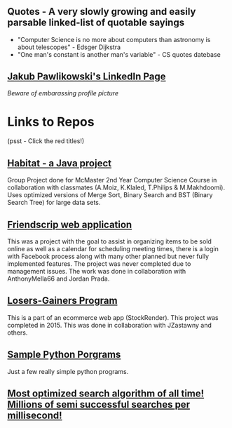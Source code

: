 # 

## Quotes - A very slowly growing and easily parsable linked-list of quotable sayings
- "Computer Science is no more about computers than astronomy is about telescopes" - Edsger Dijkstra
- "One man's constant is another man's variable" - CS quotes datebase

## [Jakub Pawlikowski's LinkedIn Page](https://www.linkedin.com/in/jakub-pawlikowski-592269118/ "JPawlikowski LinkedIn")
*Beware of embarassing profile picture*
  
 
# Links to Repos 
(psst - Click the red titles!)
## [Habitat - a Java project](https://github.com/JPawlikowski/Habitat-Project "Habitat")
Group Project done for McMaster 2nd Year Computer Science Course in collaboration with classmates (A.Moiz, K.Klaled, T.Philips & M.Makhdoomi). Uses optimized versions of Merge Sort, Binary Search and BST (Binary Search Tree) for large data sets.
## [Friendscrip web application](https://github.com/JPawlikowski/FriendScrip "Friendscrip web application")
This was a project with the goal to assist in organizing items to be sold online as well as a calendar for scheduling meeting times, there is a login with Facebook process along with many other planned but never fully implemented features. The project was never completed due to management issues. The work was done in collaboration with AnthonyMella66 and Jordan Prada.
## [Losers-Gainers Program](https://github.com/JPawlikowski/LoserGainersProgram "Losers-Gainers Program")
This is a part of an ecommerce web app (StockRender). This project was completed in 2015. This was done in collaboration with JZastawny and others.
## [Sample Python Porgrams](https://github.com/JPawlikowski/Sample-Programs "Sample Python Programs")
Just a few really simple python programs.
## [Most optimized search algorithm of all time! Millions of semi successful searches per millisecond!](https://google.com "Most optimized search algorithm of all time! Millions of semi successful searches per millisecond!")

